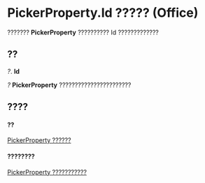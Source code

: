 
# PickerProperty.Id ????? (Office)

??????? **PickerProperty** ?????????? Id ?????????????


## ??

 _?_. **Id**

 _?_ **PickerProperty** ???????????????????????


## ????


#### ??


[PickerProperty ??????](fd3702fe-bf03-f22c-78c2-ac6c47a1d028.md)
#### ????????


[PickerProperty ???????????](http://msdn.microsoft.com/library/0896b930-e732-832c-ff09-8a283628524c%28Office.15%29.aspx)